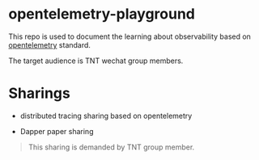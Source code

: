# opentelemetry-playground

This repo is used to document the learning about observability based on [opentelemetry](https://github.com/open-telemetry/opentelemetry-specification) standard.

The target audience is TNT wechat group members.

# Sharings

- distributed tracing sharing based on opentelemetry

- Dapper paper sharing
> This sharing is demanded by TNT group member.
